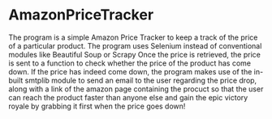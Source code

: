 # AmazonPriceTracker

The program is a simple Amazon Price Tracker to keep a track of the price of a particular product.
The program uses Selenium instead of conventional modules like Beautiful Soup or Scrapy
Once the price is retrieved, the price is sent to a function to check whether the price of the product has come down.
If the price has indeed come down, the program makes use of the in-built smtplib module to send an email to the user regarding the price drop, along with a link of the amazon page containing the procuct so that the user can reach the product faster than anyone else and gain the epic victory royale by grabbing it first when the price goes down!
